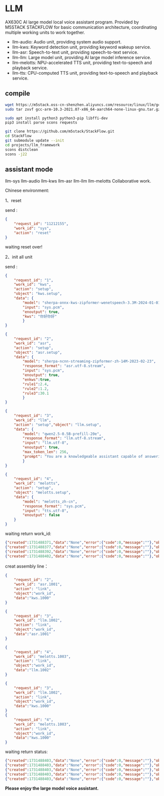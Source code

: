 # LLM
AX630C AI large model local voice assistant program. Provided by M5STACK STACKFLOW for basic communication architecture, coordinating multiple working units to work together.
- llm-audio: Audio unit, providing system audio support.
- llm-kws: Keyword detection unit, providing keyword wakeup service.
- llm-asr: Speech-to-text unit, providing speech-to-text service.
- llm-llm: Large model unit, providing AI large model inference service.
- llm-melotts: NPU-accelerated TTS unit, providing text-to-speech and playback service.
- llm-tts: CPU-computed TTS unit, providing text-to-speech and playback service.

## compile
```bash
wget https://m5stack.oss-cn-shenzhen.aliyuncs.com/resource/linux/llm/gcc-arm-10.3-2021.07-x86_64-aarch64-none-linux-gnu.tar.gz
sudo tar zxvf gcc-arm-10.3-2021.07-x86_64-aarch64-none-linux-gnu.tar.gz -C /opt

sudo apt install python3 python3-pip libffi-dev
pip3 install parse scons requests 

git clone https://github.com/m5stack/StackFlow.git
cd StackFlow
git submodule update --init
cd projects/llm_framework
scons distclean
scons -j22

```


## assistant mode
llm-sys llm-audio llm-kws llm-asr llm-llm llm-melotts Collaborative work.

Chinese environment:

1、reset

send :

```json
{
    "request_id": "11212155", 
    "work_id": "sys",
    "action": "reset"
}
```
waiting reset over!

2、init all unit

send :

```json
{
    "request_id": "1",
    "work_id": "kws",
    "action": "setup",
    "object": "kws.setup",
    "data": {
        "model": "sherpa-onnx-kws-zipformer-wenetspeech-3.3M-2024-01-01","response_format": "kws.bool",
        "input": "sys.pcm",
        "enoutput": true,
        "kws": "你好你好"
        }
}

{
    "request_id": "2",
    "work_id": "asr",
    "action": "setup",
    "object": "asr.setup",
    "data": {
        "model": "sherpa-ncnn-streaming-zipformer-zh-14M-2023-02-23",
        "response_format": "asr.utf-8.stream",
        "input": "sys.pcm",
        "enoutput": true,
        "enkws":true,
        "rule1":2.4,
        "rule2":1.2,
        "rule3":30.1
        }
}

{
    "request_id": "3",
    "work_id": "llm",
    "action": "setup","object": "llm.setup",
    "data": {
        "model": "qwen2.5-0.5B-prefill-20e",
        "response_format": "llm.utf-8.stream",
        "input": "llm.utf-8",
        "enoutput": true,
        "max_token_len": 256,
        "prompt": "You are a knowledgeable assistant capable of answering various questions and providing information."
        }
}

{
    "request_id": "4",
    "work_id": "melotts",
    "action": "setup",
    "object": "melotts.setup",
    "data": {
        "model": "melotts_zh-cn",
        "response_format": "sys.pcm",
        "input": "tts.utf-8",
        "enoutput": false
    }
}
```
waiting return work_id:
```json
{"created":1731488371,"data":"None","error":{"code":0,"message":""},"object":"None","request_id":"3","work_id":"asr.1001"}
{"created":1731488377,"data":"None","error":{"code":0,"message":""},"object":"None","request_id":"4","work_id":"llm.1002"}
{"created":1731488392,"data":"None","error":{"code":0,"message":""},"object":"None","request_id":"4","work_id":"melotts.1003"}
{"created":1731488402,"data":"None","error":{"code":0,"message":""},"object":"None","request_id":"2","work_id":"kws.1000"}
```

creat assembly line：
```json
{
    "request_id": "2",
    "work_id": "asr.1001",
    "action": "link",
    "object":"work_id",
    "data":"kws.1000"
}

{
    "request_id": "3",
    "work_id": "llm.1002",
    "action": "link",
    "object":"work_id",
    "data":"asr.1001"
}

{
    "request_id": "4",
    "work_id": "melotts.1003",
    "action": "link",
    "object":"work_id",
    "data":"llm.1002"
}

{
    "request_id": "3",
    "work_id": "llm.1002",
    "action": "link",
    "object":"work_id",
    "data":"kws.1000"
}
{
    "request_id": "4",
    "work_id": "melotts.1003",
    "action": "link",
    "object":"work_id",
    "data":"kws.1000"
}

```

waiting return status:

```json
{"created":1731488403,"data":"None","error":{"code":0,"message":""},"object":"None","request_id":"3","work_id":"llm.1002"}
{"created":1731488403,"data":"None","error":{"code":0,"message":""},"object":"None","request_id":"4","work_id":"melotts.1003"}
{"created":1731488403,"data":"None","error":{"code":0,"message":""},"object":"None","request_id":"2","work_id":"asr.1001"}
{"created":1731488403,"data":"None","error":{"code":0,"message":""},"object":"None","request_id":"4","work_id":"melotts.1003"}
{"created":1731488403,"data":"None","error":{"code":0,"message":""},"object":"None","request_id":"3","work_id":"llm.1002"}
```

**Please enjoy the large model voice assistant.**

